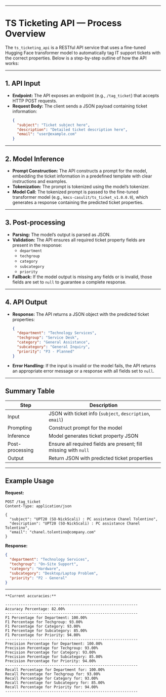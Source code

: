 
---

# TS Ticketing API — Process Overview

The `ts_ticketing_api` is a RESTful API service that uses a fine-tuned Hugging Face transformer model to automatically tag IT support tickets with the correct properties. Below is a step-by-step outline of how the API works:

---

## 1. **API Input**

- **Endpoint:** The API exposes an endpoint (e.g., `/tag_ticket`) that accepts HTTP POST requests.
- **Request Body:** The client sends a JSON payload containing ticket information:
  ```json
  {
    "subject": "Ticket subject here",
    "description": "Detailed ticket description here",
    "email": "user@example.com"
  }
  ```

---

## 2. **Model Inference**

- **Prompt Construction:** The API constructs a prompt for the model, embedding the ticket information in a predefined template with clear instructions and examples.
- **Tokenization:** The prompt is tokenized using the model’s tokenizer.
- **Model Call:** The tokenized prompt is passed to the fine-tuned transformer model (e.g., `kmcs-casulit/ts_ticket_v1.0.0.9`), which generates a response containing the predicted ticket properties.

---

## 3. **Post-processing**

- **Parsing:** The model’s output is parsed as JSON.
- **Validation:** The API ensures all required ticket property fields are present in the response:
  - `department`
  - `techgroup`
  - `category`
  - `subcategory`
  - `priority`
- **Fallback:** If the model output is missing any fields or is invalid, those fields are set to `null` to guarantee a complete response.

---

## 4. **API Output**

- **Response:** The API returns a JSON object with the predicted ticket properties:
  ```json
  {
    "department": "Technology Services",
    "techgroup": "Service Desk",
    "category": "General Assistance",
    "subcategory": "General Inquiry",
    "priority": "P3 - Planned"
  }
  ```
- **Error Handling:** If the input is invalid or the model fails, the API returns an appropriate error message or a response with all fields set to `null`.

---

## **Summary Table**

| Step            | Description                                                                 |
|-----------------|-----------------------------------------------------------------------------|
| Input           | JSON with ticket info (`subject`, `description`, `email`)                   |
| Prompting       | Construct prompt for the model                                              |
| Inference       | Model generates ticket property JSON                                        |
| Post-processing | Ensure all required fields are present; fill missing with `null`            |
| Output          | Return JSON with predicted ticket properties                                |

---

## **Example Usage**

**Request:**
```http
POST /tag_ticket
Content-Type: application/json

{
  "subject": "UPT20 (SO-NickScali) : PC assistance Chanel Tolentino",
  "description": "UPT20 (SO-NickScali) : PC assistance Chanel Tolentino",
  "email": "chanel.tolentino@company.com"
}
```

**Response:**
```json
{
  "department": "Technology Services",
  "techgroup": "On-Site Support",
  "category": "Hardware",
  "subcategory": "Desktop/Laptop Problem",
  "priority": "P2 - General"
}
```

---
```
**Current accuracies:**

------------------------------------------------------------
Accuracy Percentage: 82.00%
------------------------------------------------------------
F1 Percentage for Department: 100.00%
F1 Percentage for Techgroup: 93.00%
F1 Percentage for Category: 93.00%
F1 Percentage for Subcategory: 85.00%
F1 Percentage for Priority: 94.00%
------------------------------------------------------------
Precision Percentage for Department: 100.00%
Precision Percentage for Techgroup: 93.00%
Precision Percentage for Category: 93.00%
Precision Percentage for Subcategory: 85.00%
Precision Percentage for Priority: 94.00%
------------------------------------------------------------
Recall Percentage for Department for: 100.00%
Recall Percentage for Techgroup for: 93.00%
Recall Percentage for Category for: 93.00%
Recall Percentage for Subcategory for: 85.00%
Recall Percentage for Priority for: 94.00%
------------------------------------------------------------

```